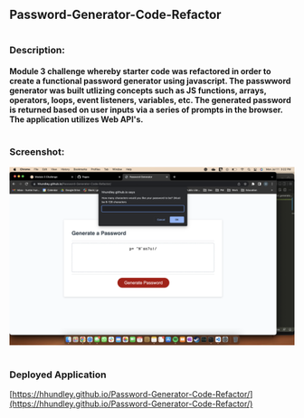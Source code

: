 ## Password-Generator-Code-Refactor
# 
### Description:
#### Module 3 challenge whereby starter code was refactored in order to create a functional password generator using javascript. The passwword generator was built utlizing concepts such as JS functions, arrays, operators, loops, event listeners, variables, etc. The generated password is returned based on user inputs via a series of prompts in the browser. The application utilizes Web API's. 
#
### Screenshot:
![screenshot](/assets/screenshots/Screen%20Shot%202022-07-11%20at%203.22.25%20PM.png "1")
#
### Deployed Application
[https://hhundley.github.io/Password-Generator-Code-Refactor/](https://hhundley.github.io/Password-Generator-Code-Refactor/)